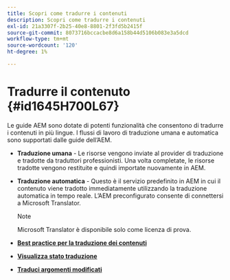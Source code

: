 ```yaml
---
title: Scopri come tradurre i contenuti
description: Scopri come tradurre i contenuti
exl-id: 21a3307f-2b25-40e8-8801-2f3fd5b2415f
source-git-commit: 8073716bccacbe8d6a158b44d5106b083e3a5dcd
workflow-type: tm+mt
source-wordcount: '120'
ht-degree: 1%

---
```


# Tradurre il contenuto {#id1645H700L67}

Le guide AEM sono dotate di potenti funzionalità che consentono di tradurre i contenuti in più lingue. I flussi di lavoro di traduzione umana e automatica sono supportati dalle guide dell’AEM.

- **Traduzione umana** - Le risorse vengono inviate al provider di traduzione e tradotte da traduttori professionisti. Una volta completate, le risorse tradotte vengono restituite e quindi importate nuovamente in AEM.

- **Traduzione automatica** - Questo è il servizio predefinito in AEM in cui il contenuto viene tradotto immediatamente utilizzando la traduzione automatica in tempo reale. L’AEM preconfigurato consente di connettersi a Microsoft Translator.

   >[!NOTE]
   >
   > Microsoft Translator è disponibile solo come licenza di prova.


- **[Best practice per la traduzione dei contenuti](translation-first-time.md)**

- **[Visualizza stato traduzione](translation-view-trans-state-6234.md)**

- **[Traduci argomenti modificati](translation-modified-topics-6234.md)**
